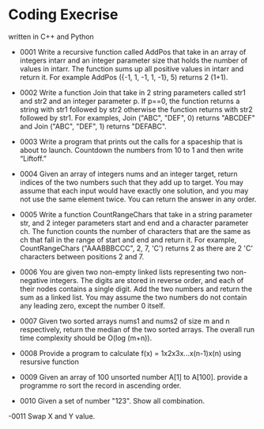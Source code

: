 # Coding Execrise
written in C++ and Python

- 0001
Write a recursive function called AddPos that take in an array of integers intarr and an integer parameter size that holds the number of values in intarr. The function sums up all positive values in intarr and return it. For example AddPos ({-1, 1, -1, 1, -1}, 5) returns 2 (1+1).

- 0002
Write a function Join that take in 2 string parameters called str1 and str2 and an integer parameter p. If p==0, the function returns a string with str1 followed by str2 otherwise the function returns with str2 followed by str1. For examples, 
Join ("ABC", "DEF", 0) returns "ABCDEF" and Join ("ABC", "DEF", 1) returns "DEFABC".

- 0003 
Write a program that prints out the calls for a spaceship that is about to launch. Countdown the numbers from 10 to 1 and then write “Liftoff.”

- 0004
Given an array of integers nums and an integer target, return indices of the two numbers such that they add up to target. You may assume that each input would have exactly one solution, and you may not use the same element twice. You can return the answer in any order.

- 0005 
Write a function CountRangeChars that take in a string parameter str, and 2
integer parameters start and end and a character parameter ch. The function counts the number of characters that are the same as ch that fall in the range of start and end and return it. For example, CountRangeChars ("AAABBBCCC", 2, 7, 'C') returns 2 as there are 2 'C' characters between positions 2 and 7.

- 0006
You are given two non-empty linked lists representing two non-negative integers. The digits are stored in reverse order, and each of their nodes contains a single digit. Add the two numbers and return the sum as a linked list.  You may assume the two numbers do not contain any leading zero, except the number 0 itself.

- 0007
 Given two sorted arrays nums1 and nums2 of size m and n respectively, return the median of the two sorted arrays. 
 The overall run time complexity should be O(log (m+n)).

- 0008
Provide a program to calculate f(x) = 1x2x3x...x(n-1)x(n) using resursive function

- 0009
Given an array of 100 unsorted number A[1] to A[100]. provide a programme ro sort the record in ascending order.

- 0010 
Given a set of number "123". Show all combination.

-0011
Swap X and Y value.

